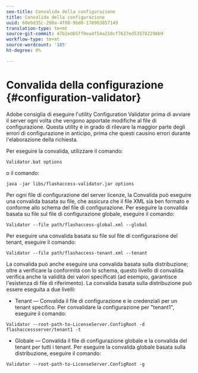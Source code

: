 ```yaml
---
seo-title: Convalida della configurazione
title: Convalida della configurazione
uuid: 60ebd35c-290a-4f08-9bd0-178903857149
translation-type: tm+mt
source-git-commit: 47b2ed65ff0ea4f54a210cf7627ed535782296b9
workflow-type: tm+mt
source-wordcount: '185'
ht-degree: 0%

---
```



# Convalida della configurazione {#configuration-validator}

 Adobe consiglia di eseguire l&#39;utility Configuration Validator prima di avviare il server ogni volta che vengono apportate modifiche al file di configurazione. Questa utility è in grado di rilevare la maggior parte degli errori di configurazione in anticipo, prima che questi causino errori durante l&#39;elaborazione della richiesta.

Per eseguire la convalida, utilizzare il comando:

```
Validator.bat options  
```

o il comando:

```
java -jar libs/flashaccess-validator.jar options 
```

Per ogni file di configurazione del server licenze, la Convalida può eseguire una convalida basata su file, che assicura che il file XML sia ben formato e conforme allo schema del file di configurazione. Per eseguire la convalida basata su file sul file di configurazione globale, eseguire il comando:

```
Validator --file path/flashaccess-global.xml --global
```

Per eseguire una convalida basata su file sul file di configurazione del tenant, eseguire il comando:

```
Validator --file path/flashaccess-tenant.xml --tenant
```

La convalida può anche eseguire una convalida basata sulla distribuzione; oltre a verificare la conformità con lo schema, questo livello di convalida verifica anche la validità dei valori specificati (ad esempio, garantisce l&#39;esistenza di file di riferimento). La convalida basata sulla distribuzione può essere eseguita a due livelli:

* Tenant — Convalida il file di configurazione e le credenziali per un tenant specifico. Per convalidare la configurazione per &quot;tenant1&quot;, eseguire il comando:

```
Validator --root-path-to-LicenseServer.ConfigRoot -d flashaccessserver/tenant1 -t 
```

* Globale — Convalida il file di configurazione globale e la convalida del tenant per tutti i tenant. Per eseguire la convalida globale basata sulla distribuzione, eseguire il comando:

```
Validator --root-path-to-LicenseServer.ConfigRoot -g 
```

